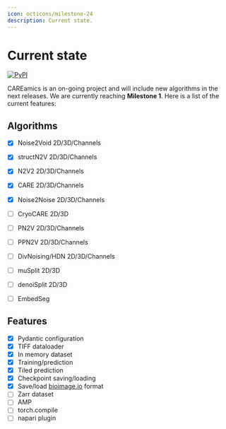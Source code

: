 ```yaml
---
icon: octicons/milestone-24
description: Current state.
---
```


# Current state
[![PyPI](https://img.shields.io/pypi/v/careamics.svg?color=green)](https://pypi.org/project/careamics)

CAREamics is an on-going project and will include new algorithms in the next releases. 
We are currently reaching **Milestone 1**. Here is a list of the current features:


## Algorithms

- [x] Noise2Void 2D/3D/Channels
- [x] structN2V 2D/3D/Channels
- [x] N2V2 2D/3D/Channels
- [x] CARE 2D/3D/Channels
- [x] Noise2Noise 2D/3D/Channels
- [ ] CryoCARE 2D/3D
- [ ] PN2V 2D/3D/Channels
- [ ] PPN2V 2D/3D/Channels
- [ ] DivNoising/HDN 2D/3D/Channels
- [ ] muSplit 2D/3D
- [ ] denoiSplit 2D/3D
- [ ] EmbedSeg


## Features

- [x] Pydantic configuration
- [x] TIFF dataloader
- [x] In memory dataset
- [x] Training/prediction
- [x] Tiled prediction
- [x] Checkpoint saving/loading
- [x] Save/load [bioimage.io](https://www.bioimage.io) format
- [ ] Zarr dataset
- [ ] AMP
- [ ] torch.compile
- [ ] napari plugin